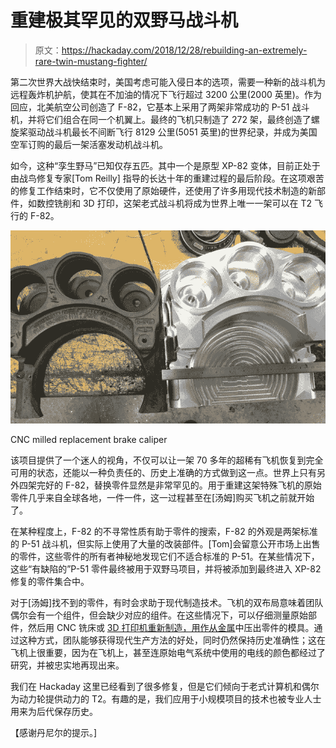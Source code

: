 # 重建极其罕见的双野马战斗机

> 原文：<https://hackaday.com/2018/12/28/rebuilding-an-extremely-rare-twin-mustang-fighter/>

第二次世界大战快结束时，美国考虑可能入侵日本的选项，需要一种新的战斗机为远程轰炸机护航，使其在不加油的情况下飞行超过 3200 公里(2000 英里)。作为回应，北美航空公司创造了 F-82，它基本上采用了两架非常成功的 P-51 战斗机，并将它们组合在同一个机翼上。最终的飞机只制造了 272 架，最终创造了螺旋桨驱动战斗机最长不间断飞行 8129 公里(5051 英里)的世界纪录，并成为美国空军订购的最后一架活塞发动机战斗机。

如今，这种“孪生野马”已知仅存五匹。其中一个是原型 XP-82 变体，目前正处于由战鸟修复专家[Tom Reilly] 指导的长达十年的重建过程的最后阶段。在这项艰苦的修复工作结束时，它不仅使用了原始硬件，还使用了许多用现代技术制造的新部件，如数控铣削和 3D 打印，这架老式战斗机将成为世界上唯一一架可以在 T2 飞行的 F-82。

[![](img/fc1edd882668467b98e77ad70bb3e538.png)](https://hackaday.com/wp-content/uploads/2018/12/xp82_detail.jpg)

CNC milled replacement brake caliper

该项目提供了一个迷人的视角，不仅可以让一架 70 多年的超稀有飞机恢复到完全可用的状态，还能以一种负责任的、历史上准确的方式做到这一点。世界上只有另外四架完好的 F-82，替换零件显然是非常罕见的。用于重建这架特殊飞机的原始零件几乎来自全球各地，一件一件，这一过程甚至在[汤姆]购买飞机之前就开始了。

在某种程度上，F-82 的不寻常性质有助于零件的搜索，F-82 的外观是两架标准的 P-51 战斗机，但实际上使用了大量的改装部件。[Tom]会留意公开市场上出售的零件，这些零件的所有者神秘地发现它们不适合标准的 P-51。在某些情况下，这些“有缺陷的”P-51 零件最终被用于双野马项目，并将被添加到最终进入 XP-82 修复的零件集合中。

对于[汤姆]找不到的零件，有时会求助于现代制造技术。飞机的双布局意味着团队偶尔会有一个组件，但会缺少对应的组件。在这些情况下，可以仔细测量原始部件，然后用 CNC 铣床或 [3D 打印机重新制造，用作从金属](https://hackaday.com/2018/01/14/aluminum-no-match-for-3d-printed-press-brake-dies/)中压出零件的模具。通过这种方式，团队能够获得现代生产方法的好处，同时仍然保持历史准确性；这在飞机上很重要，因为在飞机上，甚至连原始电气系统中使用的电线的颜色都经过了研究，并被忠实地再现出来。

我们在 Hackaday 这里已经看到了很多修复，但是它们倾向于老式计算机和偶尔为动力轮提供动力的 T2。有趣的是，我们应用于小规模项目的技术也被专业人士用来为后代保存历史。

【感谢丹尼尔的提示。]